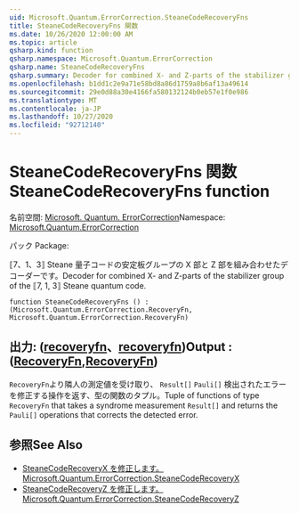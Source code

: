 ```yaml
---
uid: Microsoft.Quantum.ErrorCorrection.SteaneCodeRecoveryFns
title: SteaneCodeRecoveryFns 関数
ms.date: 10/26/2020 12:00:00 AM
ms.topic: article
qsharp.kind: function
qsharp.namespace: Microsoft.Quantum.ErrorCorrection
qsharp.name: SteaneCodeRecoveryFns
qsharp.summary: Decoder for combined X- and Z-parts of the stabilizer group of the ⟦7, 1, 3⟧ Steane quantum code.
ms.openlocfilehash: b1dd1c2e9a71e58bd8a86d1759a8b6af13a49614
ms.sourcegitcommit: 29e0d88a30e4166fa580132124b0eb57e1f0e986
ms.translationtype: MT
ms.contentlocale: ja-JP
ms.lasthandoff: 10/27/2020
ms.locfileid: "92712140"
---
```

# <a name="steanecoderecoveryfns-function"></a><span data-ttu-id="611af-102">SteaneCodeRecoveryFns 関数</span><span class="sxs-lookup"><span data-stu-id="611af-102">SteaneCodeRecoveryFns function</span></span>

<span data-ttu-id="611af-103">名前空間: [Microsoft. Quantum. ErrorCorrection](xref:Microsoft.Quantum.ErrorCorrection)</span><span class="sxs-lookup"><span data-stu-id="611af-103">Namespace: [Microsoft.Quantum.ErrorCorrection](xref:Microsoft.Quantum.ErrorCorrection)</span></span>

<span data-ttu-id="611af-104">パック [](https://nuget.org/packages/)</span><span class="sxs-lookup"><span data-stu-id="611af-104">Package: [](https://nuget.org/packages/)</span></span>


<span data-ttu-id="611af-105">⟦7、1、3⟧ Steane 量子コードの安定板グループの X 部と Z 部を組み合わせたデコーダーです。</span><span class="sxs-lookup"><span data-stu-id="611af-105">Decoder for combined X- and Z-parts of the stabilizer group of the ⟦7, 1, 3⟧ Steane quantum code.</span></span>

```qsharp
function SteaneCodeRecoveryFns () : (Microsoft.Quantum.ErrorCorrection.RecoveryFn, Microsoft.Quantum.ErrorCorrection.RecoveryFn)
```


## <a name="output--recoveryfnrecoveryfn"></a><span data-ttu-id="611af-106">出力: ([recoveryfn](xref:Microsoft.Quantum.ErrorCorrection.RecoveryFn)、[recoveryfn](xref:Microsoft.Quantum.ErrorCorrection.RecoveryFn))</span><span class="sxs-lookup"><span data-stu-id="611af-106">Output : ([RecoveryFn](xref:Microsoft.Quantum.ErrorCorrection.RecoveryFn),[RecoveryFn](xref:Microsoft.Quantum.ErrorCorrection.RecoveryFn))</span></span>

<span data-ttu-id="611af-107">`RecoveryFn`より隣人の測定値を受け取り、 `Result[]` `Pauli[]` 検出されたエラーを修正する操作を返す、型の関数のタプル。</span><span class="sxs-lookup"><span data-stu-id="611af-107">Tuple of functions of type `RecoveryFn` that takes a syndrome measurement `Result[]` and returns the `Pauli[]` operations that corrects the detected error.</span></span>

## <a name="see-also"></a><span data-ttu-id="611af-108">参照</span><span class="sxs-lookup"><span data-stu-id="611af-108">See Also</span></span>

- [<span data-ttu-id="611af-109">SteaneCodeRecoveryX を修正します。</span><span class="sxs-lookup"><span data-stu-id="611af-109">Microsoft.Quantum.ErrorCorrection.SteaneCodeRecoveryX</span></span>](xref:Microsoft.Quantum.ErrorCorrection.SteaneCodeRecoveryX)
- [<span data-ttu-id="611af-110">SteaneCodeRecoveryZ を修正します。</span><span class="sxs-lookup"><span data-stu-id="611af-110">Microsoft.Quantum.ErrorCorrection.SteaneCodeRecoveryZ</span></span>](xref:Microsoft.Quantum.ErrorCorrection.SteaneCodeRecoveryZ)